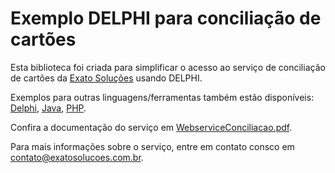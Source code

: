 # Exemplo DELPHI para conciliação de cartões
Esta biblioteca foi criada para simplificar o acesso ao serviço de conciliação de cartões da [Exato Soluções](https://exatosolucoes.com.br) usando DELPHI.

Exemplos para outras linguagens/ferramentas também estão disponíveis:
[Delphi](https://github.com/ExatoSolucoes/conciliadordelphi), 
[Java](https://github.com/ExatoSolucoes/conciliadorjava), 
[PHP](https://github.com/ExatoSolucoes/conciliadorphp).

Confira a documentação do serviço em [WebserviceConciliacao.pdf](https://exatoapps.com.br/docs/WebserviceConciliacao.pdf).

Para mais informações sobre o serviço, entre em contato consco em [contato@exatosolucoes.com.br](mailto:contato@exatosolucoes.com.br).
